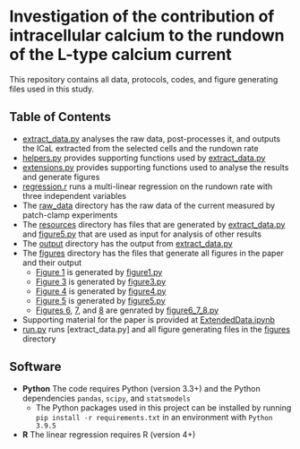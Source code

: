 # Investigation of the contribution of intracellular calcium to the rundown of the L-type calcium current

This repository contains all data, protocols, codes, and figure generating files used in this study.

## Table of Contents
- [extract_data.py](https://github.com/CardiacModelling/rundown-experiments/blob/main/extract_data.py) analyses the raw data, post-processes it, and outputs the ICaL extracted from the selected cells and the rundown rate
- [helpers.py](https://github.com/CardiacModelling/rundown-experiments/blob/main/helpers.py) provides supporting functions used by [extract_data.py](https://github.com/CardiacModelling/rundown-experiments/blob/main/extract_data.py)
- [extensions.py](https://github.com/CardiacModelling/rundown-experiments/blob/main/extensions.py) provides supporting functions used to analyse the results and generate figures
- [regression.r](https://github.com/CardiacModelling/rundown-experiments/blob/main/regression.r) runs a multi-linear regression on the rundown rate with three independent variables
- The [raw_data](https://github.com/CardiacModelling/rundown-experiments/tree/main/raw_data) directory has the raw data of the current measured by patch-clamp experiments
- The [resources](https://github.com/CardiacModelling/rundown-experiments/tree/main/resources) directory has files that are generated by [extract_data.py](https://github.com/CardiacModelling/rundown-experiments/blob/main/extract_data.py) and [figure5.py](https://github.com/CardiacModelling/rundown-experiments/blob/main/figures/figure5.py) that are used as input for analysis of other results
- The [output](https://github.com/CardiacModelling/rundown-experiments/tree/main/output) directory has the output from [extract_data.py](https://github.com/CardiacModelling/rundown-experiments/blob/main/extract_data.py)
- The [figures](https://github.com/CardiacModelling/rundown-experiments/tree/main/figures) directory has the files that generate all figures in the paper and their output
  - [Figure 1](https://github.com/CardiacModelling/rundown-experiments/blob/main/figures/figure1.pdf) is generated by [figure1.py](https://github.com/CardiacModelling/rundown-experiments/blob/main/figures/figure1.py)
  - [Figure 3](https://github.com/CardiacModelling/rundown-experiments/blob/main/figures/figure3.pdf) is generated by [figure3.py](https://github.com/CardiacModelling/rundown-experiments/blob/main/figures/figure3.py)
  - [Figure 4](https://github.com/CardiacModelling/rundown-experiments/blob/main/figures/figure4.pdf) is generated by [figure4.py](https://github.com/CardiacModelling/rundown-experiments/blob/main/figures/figure4.py)
  - [Figure 5](https://github.com/CardiacModelling/rundown-experiments/blob/main/figures/figure5.pdf) is generated by [figure5.py](https://github.com/CardiacModelling/rundown-experiments/blob/main/figures/figure5.py)
  - [Figures 6](https://github.com/CardiacModelling/rundown-experiments/blob/main/figures/figure6.pdf), [7](https://github.com/CardiacModelling/rundown-experiments/blob/main/figures/figure7.pdf), and [8](https://github.com/CardiacModelling/rundown-experiments/blob/main/figures/figure8.pdf) are genrated by [figure6_7_8.py](https://github.com/CardiacModelling/rundown-experiments/blob/main/figures/figure6_7_8.py)
- Supporting material for the paper is provided at [ExtendedData.ipynb](https://github.com/CardiacModelling/rundown-experiments/tree/main/ExtendedData.ipynb)
- [run.py](https://github.com/CardiacModelling/rundown-experiments/blob/main/run.py) runs [extract_data.py] and all figure generating files in the [figures](https://github.com/CardiacModelling/rundown-experiments/tree/main/figures) directory

## Software
- **Python** The code requires Python (version 3.3+) and the Python dependencies `pandas`, `scipy`, and `statsmodels`
  - The Python packages used in this project can be installed by running `pip install -r requirements.txt` in an environment with `Python 3.9.5`
- **R** The linear regression requires R (version 4+) 